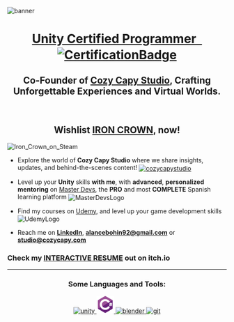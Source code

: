 
![banner](https://github.com/AlanCebohin/AlanCebohin/assets/19630708/e7ace308-f12f-4698-8198-da68f0a985ce)


<h1 align="center"><a href="https://credly.com/badges/fccec8ed-4a73-4fff-8658-28bbd57c9068/" target="_blank"> Unity Certified Programmer &nbsp <img src="https://certiport.pearsonvue.com/Certifications/Unity/Certified-User/Badging/certified-user.png" alt="CertificationBadge" style="height:65px; height:65px" align="center" /></a> </h1>
<h2 align="center">Co-Founder of <a href="https://twitter.com/cozycapystudio" target="blank">Cozy Capy Studio</a>, Crafting Unforgettable Experiences and Virtual Worlds.</h2>
<br>

<h2 align="center">Wishlist <a href="https://store.steampowered.com/app/3080430/Iron_Crown/" target="blank">IRON CROWN</a>, now!</h2>

![Iron_Crown_on_Steam](https://github.com/user-attachments/assets/6b8633e6-5d33-41ed-9942-971710a3d9d7)
<br>

- Explore the world of <b>Cozy Capy Studio</b> where we share insights, updates, and behind-the-scenes content! <a href="https://www.youtube.com/c/cozycapystudio" target="blank"><img align="center" src="https://raw.githubusercontent.com/rahuldkjain/github-profile-readme-generator/master/src/images/icons/Social/youtube.svg" alt="cozycapystudio" height="30" width="40" /></a>
- Level up your **Unity** skills **with me**, with **advanced**, **personalized mentoring** on <a href="https://masterdevs.es/unity-multiplayer-developer">Master Devs</a>, the **PRO** and most **COMPLETE** Spanish learning platform <img alt="MasterDevsLogo" width="40" src="https://www.masterdevs.es/wp-content/uploads/2021/11/LogoMasterDevs64x64.jpg.webp" align="center" />
- Find my courses on <a href="https://www.udemy.com/user/alan-cebohin/">Udemy</a>, and level up your game development skills <img alt="UdemyLogo" width="40" src="https://pbs.twimg.com/profile_images/1417157967124721666/xShJF4Km_400x400.png" align="center" />



- Reach me on  <a href="https://www.linkedin.com/in/alancebohin/">**LinkedIn**</a>, <a href="mailto:alancebohin92@gmail.com">**alancebohin92@gmail.com**</a> or <a href="mailto:studio@cozycapy.com">**studio@cozycapy.com**</a>

<h3 align="left">Check my <a href="https://alancebohin.itch.io/cv">INTERACTIVE RESUME</a> out on itch.io</h3>

<hr>
<h3 align="center">Some Languages and Tools:</h3>
<p align="center"> <a href="https://unity.com/" target="_blank" rel="noreferrer"> <img src="https://www.vectorlogo.zone/logos/unity3d/unity3d-icon.svg" alt="unity" width="40" height="40"/> </a> <a href="https://www.w3schools.com/cs/" target="_blank" rel="noreferrer"> <img src="https://raw.githubusercontent.com/devicons/devicon/master/icons/csharp/csharp-original.svg" alt="csharp" width="40" height="40"/> </a> <a href="https://www.blender.org/" target="_blank" rel="noreferrer"> <img src="https://download.blender.org/branding/community/blender_community_badge_white.svg" alt="blender" width="40" height="40"/> </a> <a href="https://git-scm.com/" target="_blank" rel="noreferrer"> <img src="https://www.vectorlogo.zone/logos/git-scm/git-scm-icon.svg" alt="git" width="40" height="40"/> </a> </p>
